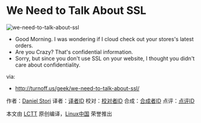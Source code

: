 We Need to Talk About SSL
===============

![we-need-to-talk-about-ssl](http://turnoff.us/image/en/we-need-to-talk-about-ssl.png)

- Good Morning. I was wondering if  I cloud check out your stores's latest orders.
- Are you Crazy? That's confidential information.
- Sorry, but since you don't use SSL on your website, I thought you didn't care about confidentiality.

via:
- http://turnoff.us/geek/we-need-to-talk-about-ssl/

作者：[Daniel Stori][a]
译者：[译者ID](https://github.com/译者ID)
校对：[校对者ID](https://github.com/校对者ID)
合成：[合成者ID](https://github.com/合成者ID)
点评：[点评ID](https://github.com/点评者ID)

本文由 [LCTT](https://github.com/LCTT/TranslateProject) 原创编译，[Linux中国](https://linux.cn/) 荣誉推出

[a]:http://turnoff.us/about/
